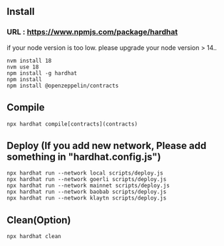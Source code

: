 ## Install
### URL : https://www.npmjs.com/package/hardhat

if your node version is too low. please upgrade your node version > 14.*.*
```shell
nvm install 18
nvm use 18
npm install -g hardhat
npm install
npm install @openzeppelin/contracts
```
## Compile
```shell
npx hardhat compile[contracts](contracts)
```

## Deploy (If you add new network, Please add something in "hardhat.config.js")
```shell
npx hardhat run --network local scripts/deploy.js
npx hardhat run --network goerli scripts/deploy.js
npx hardhat run --network mainnet scripts/deploy.js
npx hardhat run --network baobab scripts/deploy.js
npx hardhat run --network klaytn scripts/deploy.js
```

## Clean(Option)
```shell
npx hardhat clean
```